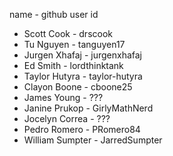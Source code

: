 name - github user id
- Scott Cook - drscook
- Tu Nguyen - tanguyen17
- Jurgen Xhafaj - jurgenxhafaj
- Ed Smith - lordthinktank
- Taylor Hutyra - taylor-hutyra
- Clayon Boone - cboone25
- James Young - ???
- Janine Prukop - GirlyMathNerd
- Jocelyn Correa - ???
- Pedro Romero - PRomero84
- William Sumpter - JarredSumpter
